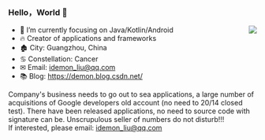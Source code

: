 ### Hello，World 👋

<img align="right" src="https://github-readme-stats.vercel.app/api?username=iDeMonnnnnn&show_icons=true&icon_color=#0878FE&text_color=718096&bg_color=ffffff&hide_title=true" />

- 📙 I’m currently focusing on Java/Kotlin/Android
- 🔥 Creator of applications and frameworks
- 🏚 City: Guangzhou, China
- ♋ Constellation: Cancer
- ✉ Email: idemon_liu@qq.com
- 📚 Blog: <https://demon.blog.csdn.net/>

Company's business needs to go out to sea applications, a large number of acquisitions of Google developers old account (no need to 20/14 closed test). There have been released applications, no need to source code with signature can be.
Unscrupulous seller of numbers do not disturb!!!  
If interested, please email: idemon_liu@qq.com 
